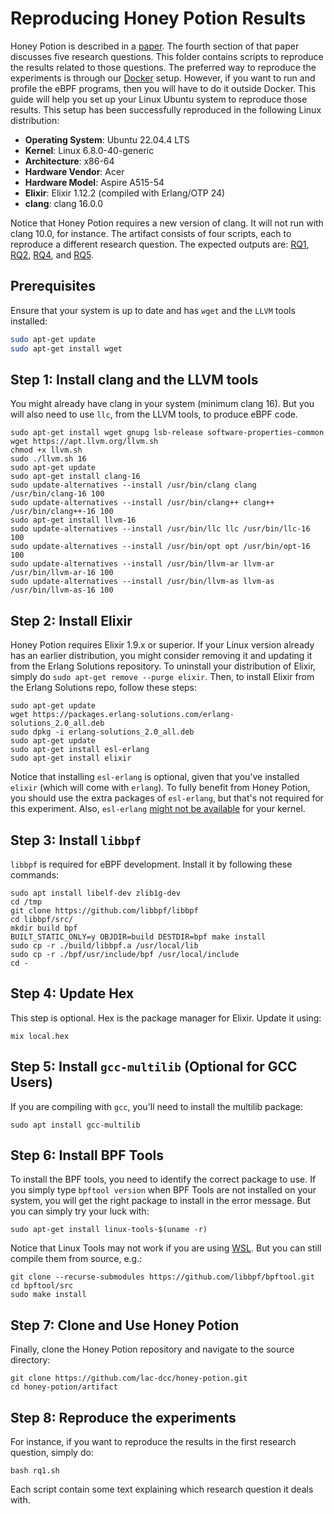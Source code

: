 # Reproducing Honey Potion Results

Honey Potion is described in a [paper](../docs/HoneyPotion2024.pdf). The fourth section of that paper discusses five research questions. This folder contains scripts to reproduce the results related to those questions.
The preferred way to reproduce the experiments is through our [Docker](docker) setup.
However, if you want to run and profile the eBPF programs, then you will have to do it outside Docker.
This guide will help you set up your Linux Ubuntu system to reproduce those results.
This setup has been successfully reproduced in the following Linux distribution:
 
* **Operating System**: Ubuntu 22.04.4 LTS              
* **Kernel**: Linux 6.8.0-40-generic
* **Architecture**: x86-64
* **Hardware Vendor**: Acer
* **Hardware Model**: Aspire A515-54
* **Elixir**: Elixir 1.12.2 (compiled with Erlang/OTP 24)
* **clang**: clang 16.0.0

Notice that Honey Potion requires a new version of clang.
It will not run with clang 10.0, for instance.
The artifact consists of four scripts, each to reproduce a different research question. The expected outputs are:
[RQ1](expected_outputs/output_rq1.txt),
[RQ2](expected_outputs/output_rq2.txt),
[RQ4](expected_outputs/output_rq4.txt), and
[RQ5](expected_outputs/output_rq5.txt).

## Prerequisites

Ensure that your system is up to date and has `wget` and the `LLVM` tools installed:

```bash
sudo apt-get update
sudo apt-get install wget
```

## Step 1: Install clang and the LLVM tools

You might already have clang in your system (minimum clang 16).
But you will also need to use `llc`, from the LLVM tools, to produce eBPF code.

```
sudo apt-get install wget gnupg lsb-release software-properties-common
wget https://apt.llvm.org/llvm.sh
chmod +x llvm.sh
sudo ./llvm.sh 16
sudo apt-get update
sudo apt-get install clang-16
sudo update-alternatives --install /usr/bin/clang clang /usr/bin/clang-16 100
sudo update-alternatives --install /usr/bin/clang++ clang++ /usr/bin/clang++-16 100
sudo apt-get install llvm-16
sudo update-alternatives --install /usr/bin/llc llc /usr/bin/llc-16 100
sudo update-alternatives --install /usr/bin/opt opt /usr/bin/opt-16 100
sudo update-alternatives --install /usr/bin/llvm-ar llvm-ar /usr/bin/llvm-ar-16 100
sudo update-alternatives --install /usr/bin/llvm-as llvm-as /usr/bin/llvm-as-16 100
```

## Step 2: Install Elixir

Honey Potion requires Elixir 1.9.x or superior.
If your Linux version already has an earlier distribution, you might consider removing it and updating it from the Erlang Solutions repository.
To uninstall your distribution of Elixir, simply do `sudo apt-get remove --purge elixir`. Then, to install Elixir from the Erlang Solutions repo, follow these steps:

```
sudo apt-get update
wget https://packages.erlang-solutions.com/erlang-solutions_2.0_all.deb
sudo dpkg -i erlang-solutions_2.0_all.deb
sudo apt-get update
sudo apt-get install esl-erlang
sudo apt-get install elixir
```

Notice that installing `esl-erlang` is optional, given that you've installed `elixir` (which will come with `erlang`).
To fully benefit from Honey Potion, you should use the extra packages of `esl-erlang`, but that's not required for this experiment.
Also, `esl-erlang` [might not be available](https://elixirforum.com/t/install-fails-for-ubuntu-21-04/39596) for your kernel.

## Step 3: Install `libbpf`

`libbpf` is required for eBPF development. Install it by following these commands:

```
sudo apt install libelf-dev zlib1g-dev
cd /tmp
git clone https://github.com/libbpf/libbpf
cd libbpf/src/
mkdir build bpf
BUILT_STATIC_ONLY=y OBJDIR=build DESTDIR=bpf make install
sudo cp -r ./build/libbpf.a /usr/local/lib
sudo cp -r ./bpf/usr/include/bpf /usr/local/include
cd -
```

## Step 4: Update Hex

This step is optional.
Hex is the package manager for Elixir. Update it using:

```
mix local.hex
```

## Step 5: Install `gcc-multilib` (Optional for GCC Users)

If you are compiling with `gcc`, you'll need to install the multilib package:

```
sudo apt install gcc-multilib
```

## Step 6: Install BPF Tools

To install the BPF tools, you need to identify the correct package to use. If you simply type `bpftool version` when BPF Tools are not installed on your system, you will get the right package to install in the error message. But you can simply try your luck with:

```
sudo apt-get install linux-tools-$(uname -r)
```

Notice that Linux Tools may not work if you are using [WSL](https://askubuntu.com/questions/1314136/installing-linux-perf-tools-on-ubuntu-20-04-lts-with-wsl2).
But you can still compile them from source, e.g.:

```
git clone --recurse-submodules https://github.com/libbpf/bpftool.git
cd bpftool/src
sudo make install
```

## Step 7: Clone and Use Honey Potion

Finally, clone the Honey Potion repository and navigate to the source directory:


```
git clone https://github.com/lac-dcc/honey-potion.git
cd honey-potion/artifact
```

## Step 8: Reproduce the experiments

For instance, if you want to reproduce the results in the first research question, simply do:

```
bash rq1.sh 
```

Each script contain some text explaining which research question it deals with.